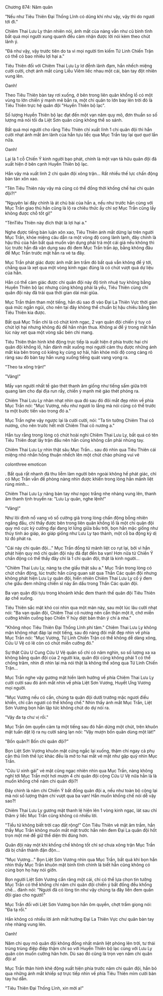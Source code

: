 




Chương 874: Năm quân


"Nếu như Tiêu Thiên Đại Thống Lĩnh có dũng khí như vậy, vậy thì do ngươi tới đi."

Chiêm Thai Lưu Ly thản nhiên nói, ánh mắt của nàng vẫn như cũ bình tĩnh bất quá mọi người xung quanh đều cảm nhận được lời nói kèm theo chút lãnh ý.

"Đã như vậy, vậy trước tiên do ta vì mọi người tìm kiếm Tứ Linh Chiến Trận có thể có bao nhiêu lợi hại a."

Tiêu Thiên đối với Chiêm Thai Lưu Ly lơ đễnh lãnh đạm, hắn nhếch miệng cười cười, chợt ánh mắt cùng Liễu Viêm liếc nhau một cái, bàn tay đột nhiên vung lên.

Oanh!

Theo Tiêu Thiên bàn tay rơi xuống, ở bên trong liên quân khổng lồ có một vùng to lớn chiến ý mạnh mẽ bắn ra, một chi quân to lớn bay lên trời đó là Tiêu Thiên trực hệ quân đội "Huyền Thiên bộ lạc".

Số lượng Huyền Thiên bộ lạc đạt đến một vạn năm quy mô, đơn thuần so số lượng mà nói tối đa Liệt Sơn quân cũng không thể so sánh.

Bất quá mọi người cho rằng Tiêu Thiên chỉ xuất lĩnh 1 chi quân đội thì hắn cười nhạt ánh mắt âm lãnh của hắn tựu liếc qua Mục Trần tay lại quơ quơ lần nữa.

Oanh!

Lại là 1 cỗ Chiến Ý kinh người bạo phát, chính là một vạn tả hữu quân đội đã xuất hiện ở bên cạnh Huyền Thiên bộ lạc.

Hắn vậy mà xuất linh 2 chi quân đội xông trận... Rất nhiều thế lực chấn động bàn tán xôn xao.

"Tên Tiêu Thiên này vậy mà cũng có thể đồng thời khống chế hai chi quân đội?!"

"Nguyên lai đây chính là át chủ bài của hắn a, nếu như trước hắn cùng với Mục Trần giao thủ hắn cũng là lộ ra chiêu thức ấy chỉ sợ Mục Trần cũng lấy không được chỗ tốt gì!"

"TênTiêu Thiên này đích thật là lợi hại a."

Nghe được tiếng bàn luận xôn xao, Tiêu Thiên ánh mắt dừng lại trên người Mục Trần, khóe miệng câu dẫn ra một vòng độ cong lành lạnh, đây chính là hậu thủ của hắn bất quá muốn vận dụng phải trả một cái giá nếu không thì lúc trước hắn đã vận dụng sau đó đem Mục Trần trấn áp, bằng không đâu để Mục Trần trước mặt hắn ra vẻ ta đây.

Mục Trần phát giác được ánh mắt âm trầm đó bất quá vẫn không để ý tới, chẳng qua là xẹt qua một vòng kinh ngạc đúng là có chút vượt quá dự liệu của hắn.

Hắn có thể cảm giác được chi quân đội này độ tinh nhuệ tuy không bằng Huyền Thiên bộ lạc nhưng cũng không phải là yếu, Tiêu Thiên cùng chi quân đội này đã trải qua thời gian dài mài giũa.

Mục Trần thầm than một tiếng, hắn dù sao đi vào Đại La Thiên Vực thời gian quá mức ngắn ngủi, cho nên tại đây không thể chuẩn bị hậu chiêu bằng tên Tiêu Thiên kia được.

Bất quá Mục Trần chỉ là có chút kinh ngạc, 2 vạn quân đội chiến ý tuy có chút lợi hại nhưng không đủ để hắn nhận thua. Không ai để ý trong mắt hắn lúc này xẹt qua một vòng sắc bén chi mang.

Tiêu Thiên thân hình khẽ động trực tiếp là xuất hiện ở phía trước hai chi quân đội khổng lồ, hắn đánh mắt xuống mọi người cảm thụ được những ánh mắt kia bên trong có kiêng kỵ cùng sợ hãi, hắn khóe môi độ cong càng rõ ràng sau đó bàn tay hắn vung xuống tiếng quát vang vọng ra.

"Theo ta xông trận!"

"Vâng!"

Mấy vạn người nhất tề gào thét thanh âm giống như tiếng sấm giữa trời quang làm cho đại địa run rẩy, chiến ý mạnh mẽ gào thét phóng ra.

Chiêm Thai Lưu Ly nhàn nhạt nhìn qua đó sau đó đôi mắt đẹp nhìn về phía Mục Trần nói: "Mục Vương, nếu như ngươi lo lắng mà nói cũng có thể trước ta một bước tiến vào trong đó a."

Mục Trần nghe vậy ngược lại là cười cười, nói: "Ta tin tưởng Chiêm Thai cô nương, cho nên trước hết mời Chiêm Thai cô nương a."

Hắn tuy rằng trong lòng có chút hoài nghi Chiêm Thai Lưu Ly, bất quá có tên Tiêu Thiên đoạt lấy trận đầu nên hắn cũng không cần phải nhúng tay.

Chiêm Thai Lưu Ly nhìn thật sâu Mục Trần... sau đó nhìn qua Tiêu Thiên cái miệng nhỏ nhắn hồng thuận nhếch lên một chút chào phúng vui vẻ

colonthree emoticon

. Bất quá rất nhanh đã thu liễm làm người bên ngoài không hề phát giác, chỉ có Mục Trần vẫn đề phòng nàng nhìn được khiến trong lòng hắn mãnh liệt rùng mình...

Chiêm Thai Lưu Ly nâng bàn tay như ngọc trắng nhẹ nhàng vung lên, thanh âm thanh tịnh truyền ra: "Lưu Ly quân, nghe lệnh!"

"Vâng!"

Như lôi đình nổ vang vô số cường giả trong lòng chấn động bỗng nhiên ngẩng đầu, chỉ thấy được bên trong liên quân khổng lồ là một chi quân đội quy mô cực kỳ cường đại đang lơ lửng giữa bầu trời, bọn hắn mặc giống như thủy tinh áo giáp, áo giáp giống như Lưu Ly tạo thành, một cỗ ba động kỳ dị từ đó phát ra.

"Cái này chi quân đội..." Mục Trần đồng tử mãnh liệt co rụt lại, bởi vì hắn phát hiện quy mô chi quân đội này đã đạt đến ba vạn! Hơn nữa từ Chiến Ý chấn động có thể thấy đây chỉ là 1 chi quân đội, thật là kinh người...

"Chiêm Thai Lưu Ly, nàng ta che giấu thật sâu a." Mục Trần trong lòng có chút chấn động, lúc trước hắn cũng quan sát qua Thần Các quân đội nhưng không phát hiện Lưu Ly quân đội, hiển nhiên Chiêm Thai Lưu Ly cố ý đem che giấu đem những chiến sĩ này ẩn dấu trong Thần Các quân đội.

Ba vạn quân đội tựu trong khoảnh khắc đem thanh thế quân đội Tiêu Thiên áp chế xuống.

Tiêu Thiên sắc mặt khó coi nhìn qua một màn này, sau một lúc lâu cười nhạt nói: "Ba vạn quân đội, Chiêm Thai cô nương nên cẩn thận một ít, chớ miễn cưỡng khiến cuồng bạo Chiến Ý hủy diệt bản thân ý chí à nha."

"Không nhọc Tiêu Thiên Đại Thống Lĩnh phí tâm." Chiêm Thai Lưu Ly không mặn không nhạt đáp lại một tiếng, sau đó nàng đôi mắt đẹp nhìn về phía Mục Trần nói: "Mục Vương, Tứ Linh Chiến Trận có thể không dễ dàng xông, Cửu U Vệ có lẽ còn có chút miễn cưỡng đó."

Sự thật Cửu U Cung Cửu U Vệ quân số chỉ có năm nghìn, so số lượng xa xa không bằng quân đội của 2 người kia, quân đội cũng không phải 1 có thể chống trăm, nhìn đi nhìn lại mà nói thật là không thể xông qua Tứ Linh Chiến Trận...

Mục Trần nghe vậy gương mặt hiền lành hướng về phía Chiêm Thai Lưu Ly cười cười sau đó ánh mắt nhìn về phía Liệt Sơn Vương, Huyết Ưng Vương mọi người.

"Mục Vương nếu có cần, chúng ta quân đội dưới trướng mặc ngươi điều khiển, chỉ cần ngươi có thể khống chế." Nhìn thấy ánh mắt Mục Trần, Liệt Sơn Vương bọn hắn lập tức không chút do dự nói ra.

"Vậy đa tạ chư vị rồi."

Mục Trần ôm quyền cảm tạ một tiếng sau đó hắn dừng một chút, trên khuôn mặt tuấn dật lộ ra nụ cười sáng lạn nói: "Vậy mượn bốn quân dùng một lát!"

"Bốn quân?! Bốn chi quân đội?"

Bọn Liệt Sơn Vương khuôn mặt cứng ngắc lại xuống, thậm chí ngay cả phụ cận thủ lĩnh thế lực khác đều là mở to hai mắt vẻ mặt như gặp quỷ nhìn Mục Trần.

"Cửu U xinh gái" vẻ mặt cũng ngạc nhiên nhìn qua Mục Trần, nàng không nghĩ tới Mục Trần một hơi mượn 4 chi quân đội cộng Cửu U Vệ nữa hẳn là là muốn khống chế năm chi quân đội?!

Đây chính là năm chi Chiến Ý bất đồng quân đội a, nếu như toàn bộ cộng lại mà nói số lượng thậm chí vượt qua ba vạn! Hắn muốn khống chế nói dễ vậy sao?!

Chiêm Thai Lưu Ly gương mặt thanh lệ hiện lên 1 vòng kinh ngạc, lát sau chỉ thâm ý liếc Mục Trần cũng không có nhiều lời.

"Tiểu tử không biết trời cao đất rộng!" Còn Tiêu Thiên vẻ mặt âm trầm, hắn thấy Mục Trần không muốn mất mặt trước hắn nên đem Đại La quân đội hốt trọn một mẻ để giữ thể diện thì đúng hơn.

Quân đội này một khi khống chế không tốt chỉ sợ chưa xông trận Mục Trần đã bị chấn thành đận độn...

"Mục Vương..." Bọn Liệt Sơn Vương nhìn qua Mục Trần, bất quá khi bọn hắn nhìn thấy Mục Trần khuôn mặt bình tĩnh chính là biết hẵn cũng không có cùng bọn họ hay nói giỡn.

Bọn người Liệt Sơn Vương cắn răng một cái, chỉ có thể lựa chọn tin tưởng Mục Trần có thể khống chí năm chi quân đội chiến ý bất đồng đều khống chế... đành nói: "Ngươi đã có lòng tin như vậy chúng ta đây liền đem quân đội giao cho ngươi!"

Mục Trần đối với Liệt Sơn Vương bọn hắn ôm quyền, chợt trầm giọng nói: "Đa tạ rồi."

Hắn không có nhiều lời ánh mắt hướng Đại La Thiên Vực chư quân bàn tay nhẹ nhàng vung lên.

Oanh!

Năm chi quy mô quân đội không đồng nhất mãnh liệt phóng lên trời, tư thái trùng trùng điệp điệp thậm chí so với Huyền Thiên bộ lạc cùng với Lưu Ly quân còn muốn cường hãn hơn. Dù sao đó cũng là trọn vẹn năm chi quân đội a!

Mục Trần thân hình khẽ động xuất hiện phía trước năm chi quân đội, hắn bỏ qua những ánh mắt khiếp sợ trực tiếp nhìn về phía Tiêu Thiên mỉm cười bàn tay hư dẫn.

"Tiêu Thiên Đại Thống Lĩnh, xin mời a!"




